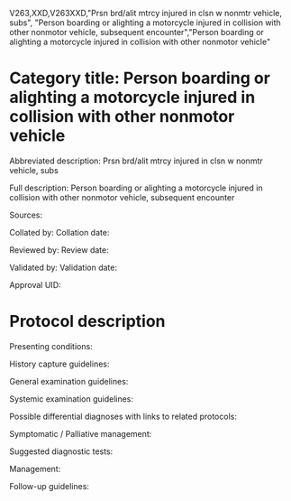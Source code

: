 V263,XXD,V263XXD,"Prsn brd/alit mtrcy injured in clsn w nonmtr vehicle, subs", "Person boarding or alighting a motorcycle injured in collision with other nonmotor vehicle, subsequent encounter","Person boarding or alighting a motorcycle injured in collision with other nonmotor vehicle"
# Category title: Person boarding or alighting a motorcycle injured in collision with other nonmotor vehicle

Abbreviated description: Prsn brd/alit mtrcy injured in clsn w nonmtr vehicle, subs

Full description: Person boarding or alighting a motorcycle injured in collision with other nonmotor vehicle, subsequent encounter

Sources:

Collated by:
Collation date:

Reviewed by:
Review date:

Validated by:
Validation date:

Approval UID:

# Protocol description

Presenting conditions:

History capture guidelines:

General examination guidelines:

Systemic examination guidelines:

Possible differential diagnoses with links to related protocols:

Symptomatic / Palliative management:

Suggested diagnostic tests:

Management:

Follow-up guidelines:
